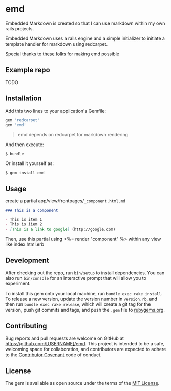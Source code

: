 # emd

Embedded Markdown is created so that I can use markdown within my own rails projects.

Embedded Markdown uses a rails engine and a simple initializer to initiate a template handler for markdown using redcarpet.

Special thanks to [these folks](http://stackoverflow.com/questions/4163560/how-can-i-automatically-render-partials-using-markdown-in-rails-3/10131299#10131299
) for making emd possible

## Example repo

TODO

## Installation

Add this two lines to your application's Gemfile:

```ruby
gem 'redcarpet'
gem 'emd'
```
> emd depends on redcarpet for markdown rendering

And then execute:

    $ bundle

Or install it yourself as:

    $ gem install emd

## Usage

create a partial app/view/frontpages/`_component.html.md`

```markdown
### This is a component

- This is item 1
- This is iiem 2
- [This is a link to google] (http://google.com)

```

Then,  use this partial using <%= render "component" %> within any view like index.html.erb


## Development

After checking out the repo, run `bin/setup` to install dependencies. You can also run `bin/console` for an interactive prompt that will allow you to experiment.

To install this gem onto your local machine, run `bundle exec rake install`. To release a new version, update the version number in `version.rb`, and then run `bundle exec rake release`, which will create a git tag for the version, push git commits and tags, and push the `.gem` file to [rubygems.org](https://rubygems.org).

## Contributing

Bug reports and pull requests are welcome on GitHub at https://github.com/[USERNAME]/emd. This project is intended to be a safe, welcoming space for collaboration, and contributors are expected to adhere to the [Contributor Covenant](http://contributor-covenant.org) code of conduct.


## License

The gem is available as open source under the terms of the [MIT License](http://opensource.org/licenses/MIT).
